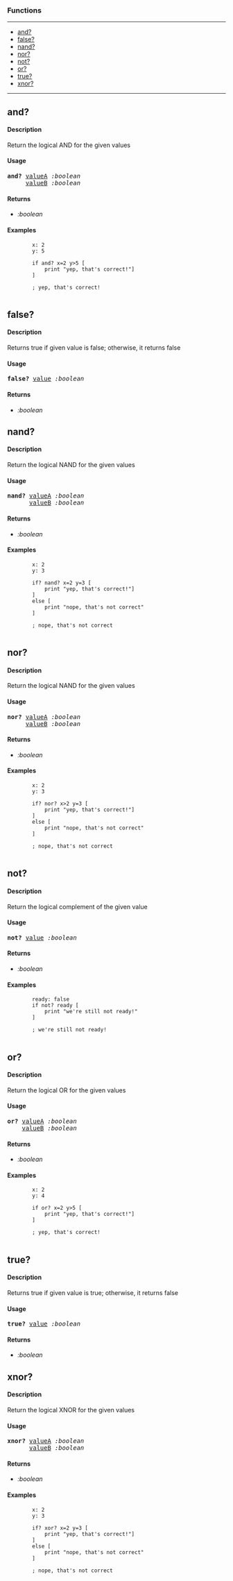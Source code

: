 ### Functions

---

<!--ts-->
   * [and?](#and?)
   * [false?](#false?)
   * [nand?](#nand?)
   * [nor?](#nor?)
   * [not?](#not?)
   * [or?](#or?)
   * [true?](#true?)
   * [xnor?](#xnor?)
<!--te-->

---


## and?

#### Description

Return the logical AND for the given values

#### Usage

<pre>
<b>and?</b> <ins>valueA</ins> <i>:boolean</i>
     <ins>valueB</ins> <i>:boolean</i>
</pre>

#### Returns

- *:boolean*

#### Examples

```red
        x: 2
        y: 5
        
        if and? x=2 y>5 [
            print "yep, that's correct!"]
        ]
        
        ; yep, that's correct!
    
```

## false?

#### Description

Returns true if given value is false; otherwise, it returns false

#### Usage

<pre>
<b>false?</b> <ins>value</ins> <i>:boolean</i>
</pre>

#### Returns

- *:boolean*


## nand?

#### Description

Return the logical NAND for the given values

#### Usage

<pre>
<b>nand?</b> <ins>valueA</ins> <i>:boolean</i>
      <ins>valueB</ins> <i>:boolean</i>
</pre>

#### Returns

- *:boolean*

#### Examples

```red
        x: 2
        y: 3
        
        if? nand? x=2 y=3 [
            print "yep, that's correct!"]
        ]
        else [
            print "nope, that's not correct"
        ]
        
        ; nope, that's not correct
    
```

## nor?

#### Description

Return the logical NAND for the given values

#### Usage

<pre>
<b>nor?</b> <ins>valueA</ins> <i>:boolean</i>
     <ins>valueB</ins> <i>:boolean</i>
</pre>

#### Returns

- *:boolean*

#### Examples

```red
        x: 2
        y: 3
        
        if? nor? x>2 y=3 [
            print "yep, that's correct!"]
        ]
        else [
            print "nope, that's not correct"
        ]
        
        ; nope, that's not correct
    
```

## not?

#### Description

Return the logical complement of the given value

#### Usage

<pre>
<b>not?</b> <ins>value</ins> <i>:boolean</i>
</pre>

#### Returns

- *:boolean*

#### Examples

```red
        ready: false
        if not? ready [
            print "we're still not ready!"
        ]
        
        ; we're still not ready!
    
```

## or?

#### Description

Return the logical OR for the given values

#### Usage

<pre>
<b>or?</b> <ins>valueA</ins> <i>:boolean</i>
    <ins>valueB</ins> <i>:boolean</i>
</pre>

#### Returns

- *:boolean*

#### Examples

```red
        x: 2
        y: 4
        
        if or? x=2 y>5 [
            print "yep, that's correct!"]
        ]
        
        ; yep, that's correct!
    
```

## true?

#### Description

Returns true if given value is true; otherwise, it returns false

#### Usage

<pre>
<b>true?</b> <ins>value</ins> <i>:boolean</i>
</pre>

#### Returns

- *:boolean*


## xnor?

#### Description

Return the logical XNOR for the given values

#### Usage

<pre>
<b>xnor?</b> <ins>valueA</ins> <i>:boolean</i>
      <ins>valueB</ins> <i>:boolean</i>
</pre>

#### Returns

- *:boolean*

#### Examples

```red
        x: 2
        y: 3
        
        if? xor? x=2 y=3 [
            print "yep, that's correct!"]
        ]
        else [
            print "nope, that's not correct"
        ]
        
        ; nope, that's not correct
    
```